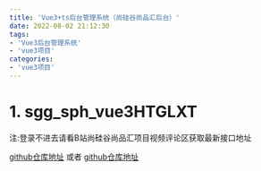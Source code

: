 ```yaml
---
title: 'Vue3+ts后台管理系统（尚硅谷尚品汇后台）'
date: 2022-08-02 21:12:30
tags:
- 'Vue3后台管理系统'
- 'vue3项目'
categories:
- 'vue3项目'
---
```


# 1. sgg_sph_vue3HTGLXT
注:登录不进去请看B站尚硅谷尚品汇项目视频评论区获取最新接口地址

[github仓库地址](https://gitee.com/flower-wei/sgg-sph-vue3-tsht)
或者
[github仓库地址](https://gitee.com/jch1011/vue3_jchcode)